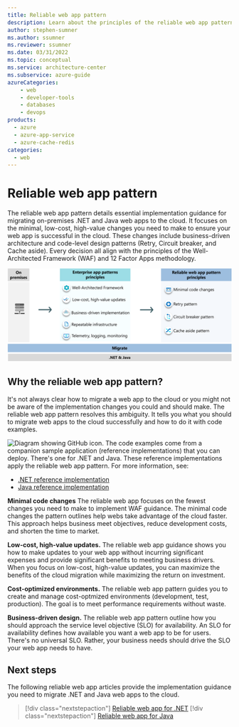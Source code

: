 ```yaml
---
title: Reliable web app pattern
description: Learn about the principles of the reliable web app pattern.
author: stephen-sumner    
ms.author: ssumner
ms.reviewer: ssumner
ms.date: 03/31/2022
ms.topic: conceptual
ms.service: architecture-center
ms.subservice: azure-guide
azureCategories:
    - web
    - developer-tools
    - databases
    - devops
products:
  - azure
  - azure-app-service
  - azure-cache-redis
categories:
  - web
---
```


# Reliable web app pattern

The reliable web app pattern details essential implementation guidance for migrating on-premises .NET and Java web apps to the cloud. It focuses on the minimal, low-cost, high-value changes you need to make to ensure your web app is successful in the cloud. These changes include business-driven architecture and code-level design patterns (Retry, Circuit breaker, and Cache aside). Every decision all align with the principles of the Well-Architected Framework (WAF) and 12 Factor Apps methodology.

[![Diagram showing the principles of the reliable web app pattern](images/reliable-web-app-overview.png)](images/reliable-web-app-overview.png)

## Why the reliable web app pattern?

It's not always clear how to migrate a web app to the cloud or you might not be aware of the implementation changes you could and should make. The reliable web app pattern resolves this ambiguity. It tells you what you should to migrate web apps to the cloud successfully and how to do it with code examples.

![Diagram showing GitHub icon.](../../_images/github.png) The code examples come from a companion sample application (reference implementations) that you can deploy. There's one for .NET and Java. These reference implementations apply the reliable web app pattern. For more information, see:

- [.NET reference implementation](https://aka.ms/eap/rwa/dotnet)
- [Java reference implementation](https://github.com/Azure/reliable-web-app-pattern-java#reliable-web-app-pattern-for-java)

**Minimal code changes** The reliable web app focuses on the fewest changes you need to make to implement WAF guidance. The minimal code changes the pattern outlines help webs take advantage of the cloud faster. This approach helps business meet objectives, reduce development costs, and shorten the time to market.

**Low-cost, high-value updates.** The reliable web app guidance shows you how to make updates to your web app without incurring significant expenses and provide significant benefits to meeting business drivers. When you focus on low-cost, high-value updates, you can maximize the benefits of the cloud migration while maximizing the return on investment.

**Cost-optimized environments.** The reliable web app pattern guides you to create and manage cost-optmized environments (development, test, production). The goal is to meet performance requirements without waste.

**Business-driven design.** The reliable web app pattern outline how you should approach the service level objective (SLO) for availability. An SLO for availability defines how available you want a web app to be for users. There's no universal SLO. Rather, your business needs should drive the SLO your web app needs to have.

## Next steps

The following reliable web app articles provide the implementation guidance you need to migrate .NET and Java web apps to the cloud.

>[!div class="nextstepaction"]
>[Reliable web app for .NET](./dotnet/pattern-overview.yml)
>[!div class="nextstepaction"]
>[Reliable web app for Java](./java/plan-implementation.yml)

